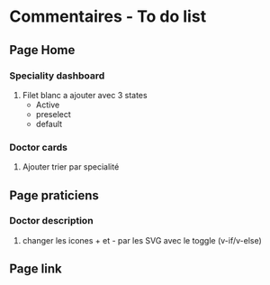 # Commentaires - To do list

## Page Home

### Speciality dashboard

1. Filet blanc a ajouter avec 3 states
    - Active
    - preselect
    - default

### Doctor cards

1. Ajouter trier par specialité

## Page praticiens

### Doctor description

1. changer les icones + et - par les SVG avec le toggle (v-if/v-else)

## Page link